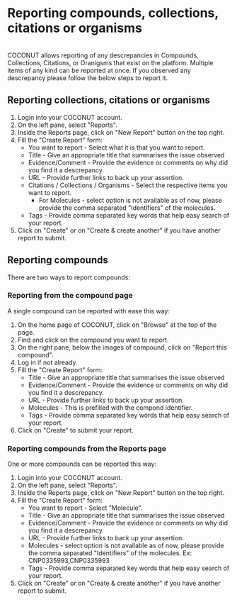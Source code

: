 # Reporting compounds, collections, citations or organisms
<br>
COCONUT allows reporting of any descrepancies in Compounds, Collections, Citations, or Oranigsms that exist on the platform. Multiple items of any kind can be reported at once. If you observed any descrepancy please follow the below steps to report it.

## Reporting collections, citations or organisms

1. Login into your COCONUT account.
2. On the left pane, select "Reports".
3. Inside the Reports page, click on "New Report" button on the top right.
4. Fill the "Create Report" form:
    * You want to report - Select what it is that you want to report.
    * Title - Give an appropriate title that summarises the issue observed
    * Evidence/Comment - Provide the evidence or comments on why did you find it a descrepancy.
    * URL - Provide further links to back up your assertion.
    * Citations / Collections / Organisms - Select the respective items you want to report.
        * For Molecules - select option is not available as of now, please provide the comma separated "Identifiers" of the molecules.
    * Tags - Provide comma separated key words that help easy search of your report.
5. Click on "Create" or on "Create & create another" if you have another report to submit.


## Reporting compounds

There are two ways to report compounds:

### Reporting from the compound page

A single compound can be reported with ease this way:

1. On the home page of COCONUT, click on "Browse" at the top of the page.
1. Find and click on the compound you want to report.
1. On the right pane, below the images of compound, click on "Report this compound".
2. Log in if not already.
4. Fill the "Create Report" form:
    * Title - Give an appropriate title that summarises the issue observed
    * Evidence/Comment - Provide the evidence or comments on why did you find it a descrepancy.
    * URL - Provide further links to back up your assertion.
    * Molecules - This is prefilled with the compond identifier.
    * Tags - Provide comma separated key words that help easy search of your report.
5. Click on "Create" to submit your report.

### Reporting compounds from the Reports page

One or more compounds can be reported this way:

1. Login into your COCONUT account.
2. On the left pane, select "Reports".
3. Inside the Reports page, click on "New Report" button on the top right.
4. Fill the "Create Report" form:
    * You want to report - Select "Molecule".
    * Title - Give an appropriate title that summarises the issue observed
    * Evidence/Comment - Provide the evidence or comments on why did you find it a descrepancy.
    * URL - Provide further links to back up your assertion.
    * Molecules - select option is not available as of now, please provide the comma separated "Identifiers" of the molecules. Ex: CNP0335993,CNP0335993
    * Tags - Provide comma separated key words that help easy search of your report.
5. Click on "Create" or on "Create & create another" if you have another report to submit.